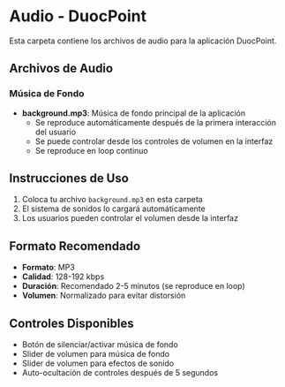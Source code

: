 # Audio - DuocPoint

Esta carpeta contiene los archivos de audio para la aplicación DuocPoint.

## Archivos de Audio

### Música de Fondo
- **background.mp3**: Música de fondo principal de la aplicación
  - Se reproduce automáticamente después de la primera interacción del usuario
  - Se puede controlar desde los controles de volumen en la interfaz
  - Se reproduce en loop continuo

## Instrucciones de Uso

1. Coloca tu archivo `background.mp3` en esta carpeta
2. El sistema de sonidos lo cargará automáticamente
3. Los usuarios pueden controlar el volumen desde la interfaz

## Formato Recomendado

- **Formato**: MP3
- **Calidad**: 128-192 kbps
- **Duración**: Recomendado 2-5 minutos (se reproduce en loop)
- **Volumen**: Normalizado para evitar distorsión

## Controles Disponibles

- Botón de silenciar/activar música de fondo
- Slider de volumen para música de fondo
- Slider de volumen para efectos de sonido
- Auto-ocultación de controles después de 5 segundos
